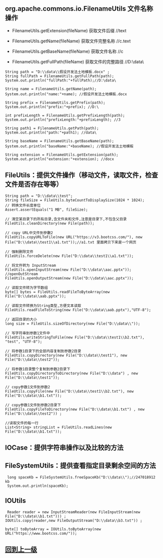 


## org.apache.commons.io.FilenameUtils 文件名称操作


+ FilenameUtils.getExtension(fileName) 获取文件后缀 //text

+ FilenameUtils.getName(fileName) 获取文件完整名称 //c.text

+ FilenameUtils.getBaseName(fileName) 获取文件名称 //c

+ FilenameUtils.getFullPath(fileName) 获取文件的完整路径 //D:\data\


```
String path = "D:\\data\\假设开发法土地模板.docx" ;
String fullPath = FilenameUtils.getFullPath(path);
System.out.println("fullPath:"+fullPath);//D:\data\

String name = FilenameUtils.getName(path);
System.out.println("name:"+name); //假设开发法土地模板.docx

String prefix = FilenameUtils.getPrefix(path);
System.out.println("prefix:"+prefix); //D:\

int prefixLength = FilenameUtils.getPrefixLength(path);
System.out.println("prefixLength:"+prefixLength); //3

String path1 = FilenameUtils.getPath(path);
System.out.println("path:"+path1); //data\

String baseName = FilenameUtils.getBaseName(path);
System.out.println("baseName:"+baseName); //假设开发法土地模板

String extension = FilenameUtils.getExtension(path);
System.out.println("extension:"+extension); //docx

```


## FileUtils：提供文件操作（移动文件，读取文件，检查文件是否存在等等）

```
String path = "D:\\data\\test";
String fileSize = FileUtils.byteCountToDisplaySize(1024 * 1024);
// 转换文件长度单位
Assert.assertEquals("1 MB", fileSize);

// 清空某目录下的所有目录,含文件夹和文件,注意是目录下,不包含父目录
FileUtils.cleanDirectory(new File(path));

// copy URL中文件到參數2
FileUtils.copyURLToFile(new URL("https://v3.bootcss.com/"), new File("D:\\data\\test1\\a1.txt"));//a1.txt 里面拷贝下来是一个网页

// 强制删除文件
FileUtils.forceDelete(new File("D:\\data\\test1\\a1.txt"));

// 将文件转为 InputStream
FileUtils.openInputStream(new File("D:\\data\\aac.pptx"));
//openOutStream
FileUtils.openOutputStream(new File("D:\\data\\aac.pptx"));

// 读取文件转为字节数组
byte[] bytes = FileUtils.readFileToByteArray(new File("D:\\data\\aab.pptx"));

// 读取文件转换为String类型,方便文本读取
FileUtils.readFileToString(new File("D:\\data\\aab.pptx"),"UTF-8");

// 返回目录的大小
long size = FileUtils.sizeOfDirectory(new File("D:\\data\\"));

// 写字符串到参数1文件中
FileUtils.writeStringToFile(new File("D:\\data\\test1\\b2.txt"), "test", "UTF-8");

// 将参数1目录下的全部内容复制到参数2目录
FileUtils.copyDirectory(new File("D:\\data\\test1"), new File("D:\\data\\test2"));

// 将参数1目录整个复制到参数2目录下
FileUtils.copyDirectoryToDirectory(new File("D:\\data") , new File("D:\\data\\test1"));

// copy参数1文件到参数2
FileUtils.copyFile(new File("D:\\data\\test1\\b2.txt"), new File("D:\\data\\b1.txt"));

// copy参数1文件到参数2目录下
FileUtils.copyFileToDirectory(new File("D:\\data\\b1.txt") , new File("D:\\data\\test2")) ;

//读取文件的每一行
List<String> stringList = FileUtils.readLines(new File("D:\\data\\b1.txt"));
```
 
## IOCase：提供字符串操作以及比较的方法



## FileSystemUtils：提供查看指定目录剩余空间的方法

```
 long spaceKb = FileSystemUtils.freeSpaceKb("D:\\data\\");//247018912 kb
 System.out.println(spaceKb);
```



## IOUtils

```
 Reader reader = new InputStreamReader(new FileInputStream(new File("D:\\data\\b1.txt"))) ;
IOUtils.copy(reader,new FileOutputStream("D:\\data\\b3.txt")) ;

byte[] toByteArray = IOUtils.toByteArray(new URL("https://www.bootcss.com/"));
```













































































































## [回到上一级](../javaReadme.md)